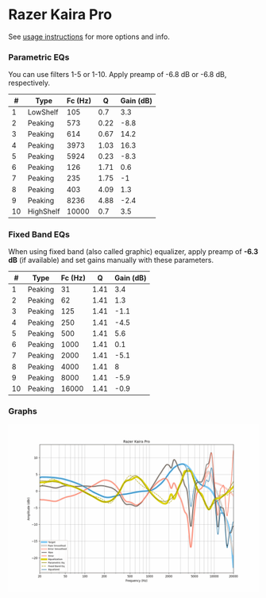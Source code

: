 # Razer Kaira Pro
See [usage instructions](https://github.com/jaakkopasanen/AutoEq#usage) for more options and info.

### Parametric EQs
You can use filters 1-5 or 1-10. Apply preamp of -6.8 dB or -6.8 dB, respectively.

|   # | Type      |   Fc (Hz) |    Q |   Gain (dB) |
|-----|-----------|-----------|------|-------------|
|   1 | LowShelf  |       105 | 0.7  |         3.3 |
|   2 | Peaking   |       573 | 0.22 |        -8.8 |
|   3 | Peaking   |       614 | 0.67 |        14.2 |
|   4 | Peaking   |      3973 | 1.03 |        16.3 |
|   5 | Peaking   |      5924 | 0.23 |        -8.3 |
|   6 | Peaking   |       126 | 1.71 |         0.6 |
|   7 | Peaking   |       235 | 1.75 |        -1   |
|   8 | Peaking   |       403 | 4.09 |         1.3 |
|   9 | Peaking   |      8236 | 4.88 |        -2.4 |
|  10 | HighShelf |     10000 | 0.7  |         3.5 |

### Fixed Band EQs
When using fixed band (also called graphic) equalizer, apply preamp of **-6.3 dB** (if available) and set gains manually with these parameters.

|   # | Type    |   Fc (Hz) |    Q |   Gain (dB) |
|-----|---------|-----------|------|-------------|
|   1 | Peaking |        31 | 1.41 |         3.4 |
|   2 | Peaking |        62 | 1.41 |         1.3 |
|   3 | Peaking |       125 | 1.41 |        -1.1 |
|   4 | Peaking |       250 | 1.41 |        -4.5 |
|   5 | Peaking |       500 | 1.41 |         5.6 |
|   6 | Peaking |      1000 | 1.41 |         0.1 |
|   7 | Peaking |      2000 | 1.41 |        -5.1 |
|   8 | Peaking |      4000 | 1.41 |         8   |
|   9 | Peaking |      8000 | 1.41 |        -5.9 |
|  10 | Peaking |     16000 | 1.41 |        -0.9 |

### Graphs
![](./Razer%20Kaira%20Pro.png)
